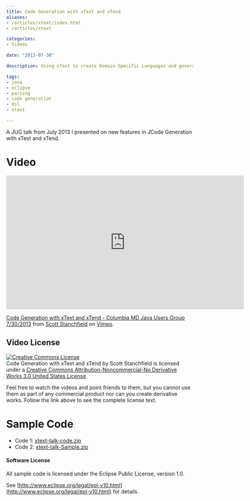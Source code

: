 ```yaml
---
title: Code Generation with xText and xTend
aliases: 
- /articles/xtext/index.html
- /articles/xtext

categories:
- Videos

date: "2013-07-30"

description: Using xText to create Domain-Specific Languages and generate code.

tags:
- java
- eclipse
- parsing
- code generation
- dsl
- xtext

---
```

A JUG talk from July 2013 I presented on new features in JCode Generation with xText and xTend.

<!--more-->

# Video

<iframe src="https://player.vimeo.com/video/71395203" width="640" height="360" frameborder="0" webkitallowfullscreen mozallowfullscreen allowfullscreen></iframe>
<p><a href="https://vimeo.com/71395203">Code Generation with xText and xTend - Columbia MD Java Users Group 7/30/2013</a> from <a href="https://vimeo.com/user566590">Scott Stanchfield</a> on <a href="https://vimeo.com">Vimeo</a>.</p>

## Video License

[![Creative Commons License](http://i.creativecommons.org/l/by-nc-nd/3.0/us/88x31.png)](http://creativecommons.org/licenses/by-nc-nd/3.0/us/)  
Code Generation with xText and xTend by Scott Stanchfield is licensed under a [Creative Commons Attribution-Noncommercial-No Derivative Works 3.0 United States License](http://creativecommons.org/licenses/by-nc-nd/3.0/us/).  
  
Feel free to watch the videos and point friends to them, but you cannot use them as part of any commercial product nor can you create derivative works. Follow the link above to see the complete license text.

# Sample Code
*   Code 1: [xtext-talk-code.zip](xtext-talk-code.zip)
*   Code 2: [xtext-talk-Sample.zip](xtext-talk-Sample.zip)

#### Software License

All sample code is licensed under the Eclipse Public License, version 1.0.

See [http://www.eclipse.org/legal/epl-v10.html](http://www.eclipse.org/legal/epl-v10.html) for details.
